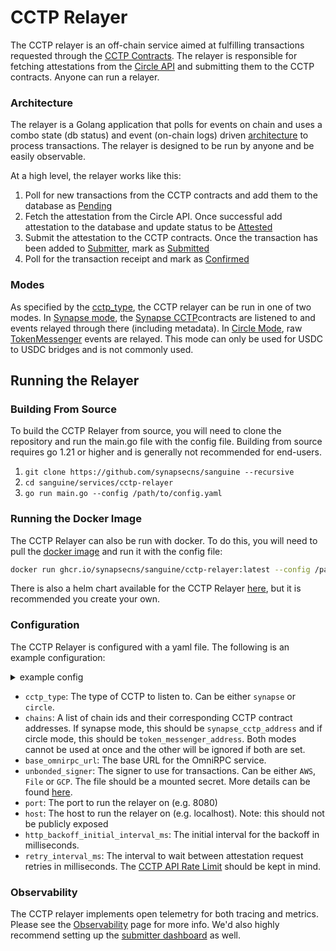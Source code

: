 # CCTP Relayer

The CCTP relayer is an off-chain service aimed at fulfilling transactions requested through the [CCTP Contracts](./Contracts.md). The relayer is responsible for fetching attestations from the [Circle API](https://developers.circle.com/stablecoin/reference) and submitting them to the CCTP contracts. Anyone can run a relayer.

### Architecture

The relayer is a Golang application that polls for events on chain and uses a combo state (db status) and event (on-chain logs) driven [architecture](https://medium.com/@matt.denobrega/state-vs-event-based-web-architectures-59ab1f47656b) to process transactions. The relayer is designed to be run by anyone and be easily observable.

At a high level, the relayer works like this:

1. Poll for new transactions from the CCTP contracts and add them to the database as [Pending](https://pkg.go.dev/github.com/synapsecns/sanguine/services/cctp-relayer@v0.10.0/types#MessageState)
2. Fetch the attestation from the Circle API. Once successful add attestation to the database and update status to be [Attested](https://pkg.go.dev/github.com/synapsecns/sanguine/services/cctp-relayer@v0.10.0/types#MessageState)
3. Submit the attestation to the CCTP contracts. Once the transaction has been added to [Submitter](../Services/Submitter#Observability), mark as [Submitted](https://pkg.go.dev/github.com/synapsecns/sanguine/services/cctp-relayer@v0.10.0/types#MessageState)
4. Poll for the transaction receipt and mark as [Confirmed](https://pkg.go.dev/github.com/synapsecns/sanguine/services/cctp-relayer@v0.10.0/types#MessageState)

### Modes

As specified by the [cctp_type](#Configuration), the CCTP relayer can be run in one of two modes. In [Synapse mode](https://pkg.go.dev/github.com/synapsecns/sanguine/services/cctp-relayer@v0.10.0/types#MessageType), the [Synapse CCTP](./Contracts.md)contracts are listened to and events relayed through there (including metadata). In [Circle Mode](https://pkg.go.dev/github.com/synapsecns/sanguine/services/cctp-relayer@v0.10.0/types#MessageType), raw [TokenMessenger](https://github.com/circlefin/evm-cctp-contracts/blob/817397db0a12963accc08ff86065491577bbc0e5/src/TokenMessenger.sol) events are relayed. This mode can only be used for USDC to USDC bridges and is not commonly used.

## Running the Relayer

### Building From Source

To build the CCTP Relayer from source, you will need to clone the repository and run the main.go file with the config file. Building from source requires go 1.21 or higher and is generally not recommended for end-users.

1. `git clone https://github.com/synapsecns/sanguine --recursive`
2. `cd sanguine/services/cctp-relayer`
3. `go run main.go --config /path/to/config.yaml`

### Running the Docker Image

The CCTP Relayer can also be run with docker. To do this, you will need to pull the [docker image](https://github.com/synapsecns/sanguine/pkgs/container/sanguine%2Fcctp-relayer) and run it with the config file:

```bash
docker run ghcr.io/synapsecns/sanguine/cctp-relayer:latest --config /path/to/config
```

There is also a helm chart available for the CCTP Relayer [here](https://artifacthub.io/packages/helm/synapse/cctp/0.2.0), but it is recommended you create your own.

### Configuration

The CCTP Relayer is configured with a yaml file. The following is an example configuration:

<details>
  <summary>example config</summary>
```yaml
    cctp_type: "synapse"
    # prod contract addresses
    chains:
      - chain_id: 1
        synapse_cctp_address: "0x12715a66773BD9C54534a01aBF01d05F6B4Bd35E"
      - chain_id: 43114
        synapse_cctp_address: "0x12715a66773BD9C54534a01aBF01d05F6B4Bd35E"
      - chain_id: 42161
        synapse_cctp_address: "0x12715a66773BD9C54534a01aBF01d05F6B4Bd35E"
      - chain_id: 10
        synapse_cctp_address: "0x12715a66773BD9C54534a01aBF01d05F6B4Bd35E"
      - chain_id: 8453
        synapse_cctp_address: "0x12715a66773BD9C54534a01aBF01d05F6B4Bd35E"
      - chain_id: 137
        synapse_cctp_address: "0x12715a66773BD9C54534a01aBF01d05F6B4Bd35E"
    base_omnirpc_url: "http://omnrpc-url/"
    unbonded_signer:
      type: "AWS"
      # should be a mounted secret
      file: "/config/aws.txt"
    http_backoff_initial_interval_ms: 1000
    http_backoff_max_elapsed_time_ms: 300000
    # submitter config for cctp
    submitter_config:
      chains:
        1:
          supports_eip_1559: true
          gas_estimate: 1000000
        42161:
          gas_estimate: 30000000
          max_gas_price: 10000000000
          supports_eip_1559: true
        43114:
          gas_estimate: 5000000
          max_gas_price: 1000000000000
          supports_eip_1559: true
        10:
          gas_estimate: 5000000
          max_gas_price: 2000000000
          supports_eip_1559: true
        8453:
          gas_estimate: 5000000
        137:
          gas_estimate: 5000000
          max_gas_price: 10000000000000
          supports_eip_1559: true
```
</details>

 - `cctp_type`: The type of CCTP to listen to. Can be either `synapse` or `circle`.
 - `chains`: A list of chain ids and their corresponding CCTP contract addresses. If synapse mode, this should be `synapse_cctp_address` and if circle mode, this should be `token_messenger_address`. Both modes cannot be used at once and the other will be ignored if both are set.
 - `base_omnirpc_url`: The base URL for the OmniRPC service.
 - `unbonded_signer`: The signer to use for transactions. Can be either `AWS`, `File` or `GCP`. The file should be a mounted secret. More details can be found [here](../Services/Signer).
 - `port`: The port to run the relayer on (e.g. 8080)
 - `host`: The host to run the relayer on (e.g. localhost). Note: this should not be publicly exposed
 - `http_backoff_initial_interval_ms`: The initial interval for the backoff in milliseconds.
 - `retry_interval_ms`: The interval to wait between attestation request retries in milliseconds. The [CCTP API Rate Limit](https://developers.circle.com/stablecoins/docs/limits) should be kept in mind.

### Observability

The CCTP relayer implements open telemetry for both tracing and metrics. Please see the [Observability](../Observability) page for more info. We'd also highly recommend setting up the [submitter dashboard](../Services/Submitter) as well.
